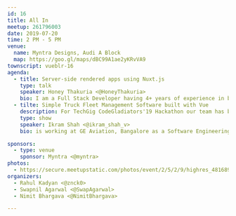 ```yaml
---
id: 16
title: All In
meetup: 261796003
date: 2019-07-20
time: 2 PM - 5 PM
venue:
  name: Myntra Designs, Audi A Block
  map: https://goo.gl/maps/dBC99A1ae2yKRvVA9
townscript: vueblr-16
agenda:
  - title: Server-side rendered apps using Nuxt.js
    type: talk
    speaker: Honey Thakuria <@HoneyThakuria>
    bio: I am a Full Stack Developer having 4+ years of experience in building enterprise level apps with the cutting edge technologies. Currently working with AirAsia in Bangalore. Previously, have built a Cricket website for Times Internet (Willow.TV) using Vuex, Nuxt.js, Flask & AWS.
  - tilte: Simple Truck Fleet Management Software built with Vue
    description: For TechGig CodeGladiators'19 Hackathon our team has built a Simple Truck Fleet Management Software which has the features to see live location of a vehicle in maps, add/remove data of a Trip, Staff or a Transporter, and integrated some of the Here Maps API for providing features like, Trip Calculator, Route Optimization & Traffic violation finder. This application's frontend is built with VueJS.
    type: show
    speaker: Ikram Shah <@ikram_shah_v>
    bio: is working at GE Aviation, Bangalore as a Software Engineering Specialist. Ikram has participated and won in many Hackathons which includes, Bengaluru Tech Summit Hackathon, TechGig CodeGladiators and Hackathons conducted by Reputed companies such as Robert Bosch and General Electric.  Ikram is a avid book reader, designer & loves to go on long drives :)

sponsors:
  - type: venue
    sponsor: Myntra <@myntra>
photos:
  - https://secure.meetupstatic.com/photos/event/2/5/2/9/highres_481689513.jpeg
organizers:
  - Rahul Kadyan <@znck0>
  - Swapnil Agarwal <@SwapAgarwal>
  - Nimit Bhargava <@NimitBhargava>

---
```


<EventPage />
